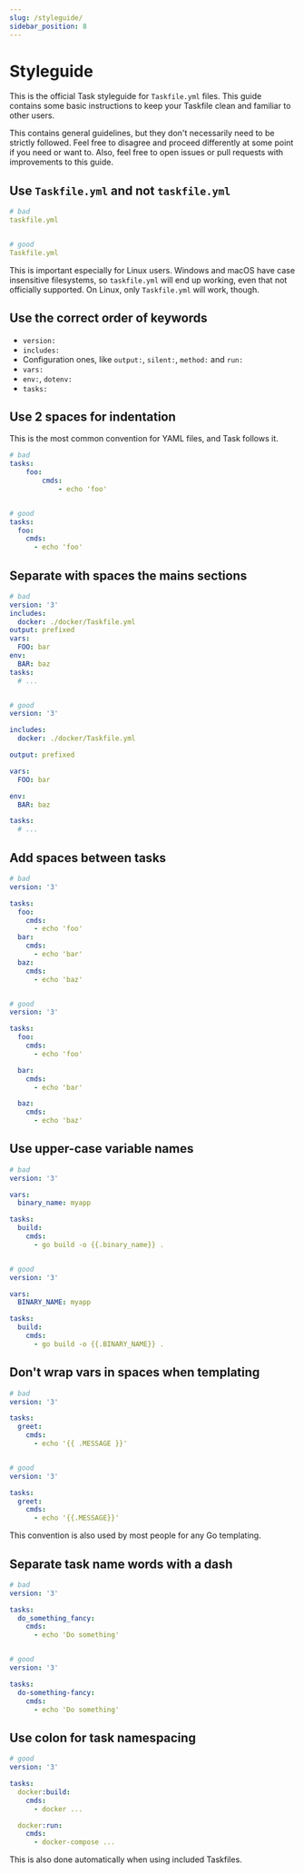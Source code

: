 ```yaml
---
slug: /styleguide/
sidebar_position: 8
---
```


# Styleguide

This is the official Task styleguide for `Taskfile.yml` files. This guide
contains some basic instructions to keep your Taskfile clean and familiar to
other users.

This contains general guidelines, but they don't necessarily need to be strictly
followed. Feel free to disagree and proceed differently at some point if you
need or want to. Also, feel free to open issues or pull requests with
improvements to this guide.

## Use `Taskfile.yml` and not `taskfile.yml`

```yaml
# bad
taskfile.yml


# good
Taskfile.yml
```

This is important especially for Linux users. Windows and macOS have case
insensitive filesystems, so `taskfile.yml` will end up working, even that not
officially supported. On Linux, only `Taskfile.yml` will work, though.

## Use the correct order of keywords

- `version:`
- `includes:`
- Configuration ones, like `output:`, `silent:`, `method:` and `run:`
- `vars:`
- `env:`, `dotenv:`
- `tasks:`

## Use 2 spaces for indentation

This is the most common convention for YAML files, and Task follows it.

```yaml
# bad
tasks:
    foo:
        cmds:
            - echo 'foo'


# good
tasks:
  foo:
    cmds:
      - echo 'foo'
```

## Separate with spaces the mains sections

```yaml
# bad
version: '3'
includes:
  docker: ./docker/Taskfile.yml
output: prefixed
vars:
  FOO: bar
env:
  BAR: baz
tasks:
  # ...


# good
version: '3'

includes:
  docker: ./docker/Taskfile.yml

output: prefixed

vars:
  FOO: bar

env:
  BAR: baz

tasks:
  # ...
```

## Add spaces between tasks

```yaml
# bad
version: '3'

tasks:
  foo:
    cmds:
      - echo 'foo'
  bar:
    cmds:
      - echo 'bar'
  baz:
    cmds:
      - echo 'baz'


# good
version: '3'

tasks:
  foo:
    cmds:
      - echo 'foo'

  bar:
    cmds:
      - echo 'bar'

  baz:
    cmds:
      - echo 'baz'
```

## Use upper-case variable names

```yaml
# bad
version: '3'

vars:
  binary_name: myapp

tasks:
  build:
    cmds:
      - go build -o {{.binary_name}} .


# good
version: '3'

vars:
  BINARY_NAME: myapp

tasks:
  build:
    cmds:
      - go build -o {{.BINARY_NAME}} .
```

## Don't wrap vars in spaces when templating

```yaml
# bad
version: '3'

tasks:
  greet:
    cmds:
      - echo '{{ .MESSAGE }}'


# good
version: '3'

tasks:
  greet:
    cmds:
      - echo '{{.MESSAGE}}'
```

This convention is also used by most people for any Go templating.

## Separate task name words with a dash

```yaml
# bad
version: '3'

tasks:
  do_something_fancy:
    cmds:
      - echo 'Do something'


# good
version: '3'

tasks:
  do-something-fancy:
    cmds:
      - echo 'Do something'
```

## Use colon for task namespacing

```yaml
# good
version: '3'

tasks:
  docker:build:
    cmds:
      - docker ...

  docker:run:
    cmds:
      - docker-compose ...
```

This is also done automatically when using included Taskfiles.
